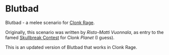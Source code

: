 Blutbad
=======

Blutbad - a melee scenario for [Clonk Rage](http://www.clonk.de/cr.php). 

Originally, this scenario was written by _Risto-Matti Vuonnala_, as entry to the famed [Skullbreak Contest](http://www.ccan.de/cgi-bin/ccan/ccan-view.pl?a=view&i=906) 
for Clonk _Planet_ (I guess).

This is an updated version of Blutbad that works in Clonk Rage.
